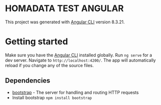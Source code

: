 # HOMADATA TEST ANGULAR

This project was generated with [Angular CLI](https://github.com/angular/angular-cli) version 8.3.21.


# Getting started

Make sure you have the [Angular CLI](https://github.com/angular/angular-cli#installation) installed globally. 
Run `ng serve` for a dev server. Navigate to `http://localhost:4200/`. The app will automatically reload if you change any of the source files.

## Dependencies

- [bootstrap](https://getbootstrap.com/) - The server for handling and routing HTTP requests
- Install bootstrap `npm install bootstrap`
